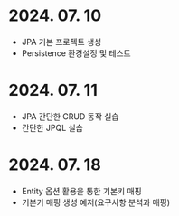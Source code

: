 # 2024. 07. 10
- JPA 기본 프로젝트 생성
- Persistence 환경설정 및 테스트

# 2024. 07. 11
- JPA 간단한 CRUD 동작 실습
- 간단한 JPQL 실습

# 2024. 07. 18
- Entity 옵션 활용을 통한 기본키 매핑
- 기본키 매핑 생성 예저(요구사항 분석과 매핑)
